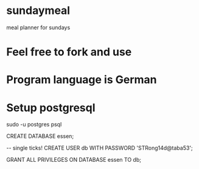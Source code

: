 # sundaymeal
meal planner for sundays

# Feel free to fork and use

# Program language is German

# Setup postgresql

sudo -u postgres psql

CREATE DATABASE essen;

-- single ticks!
CREATE USER db WITH PASSWORD 'STRong14d@taba53';

GRANT ALL PRIVILEGES ON DATABASE essen TO db;